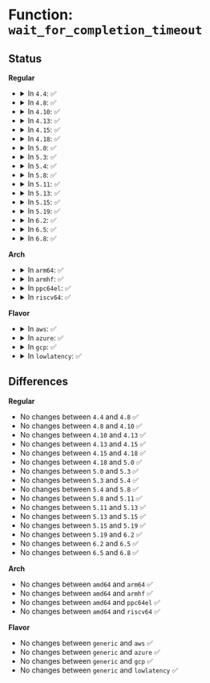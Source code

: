 # Function: <code>wait_for_completion_timeout</code>

## Status
<b>Regular</b>
<ul>
<li>
<details>
<summary>In <code>4.4</code>: ✅</summary>

```c
long unsigned int wait_for_completion_timeout(struct completion *x, long unsigned int timeout);
```

**Collision:** Unique Global

**Inline:** No

**Transformation:** False

**Instances:**

```
In kernel/sched/completion.c (ffffffff81821020)
Location: kernel/sched/completion.c:139
Inline: False
Direct callers:
  - kernel/kthread.c:kthread_create_on_node
  - drivers/xen/xenbus/xenbus_probe.c:xenbus_dev_shutdown
  - drivers/misc/bmp085.c:bmp085_update_raw_temperature
  - drivers/misc/bmp085.c:show_pressure
  - drivers/mfd/wm831x-auxadc.c:wm831x_auxadc_read_irq
  - drivers/mfd/wm8350-core.c:wm8350_read_auxadc
  - drivers/mfd/twl6040.c:twl6040_power
  - drivers/mfd/da9052-core.c:da9052_adc_manual_read
  - drivers/scsi/scsi_error.c:scsi_send_eh_cmnd
  - drivers/ata/libata-core.c:ata_exec_internal_sg
  - drivers/ata/libata-eh.c:ata_eh_recover
  - drivers/spi/spi.c:spi_transfer_one_message
  - drivers/usb/core/message.c:usb_start_wait_urb
  - drivers/usb/host/xhci-hub.c:xhci_get_port_status
  - drivers/mailbox/mailbox.c:mbox_send_message
```
**Symbols:**

```
ffffffff81821020-ffffffff8182115a: wait_for_completion_timeout (STB_GLOBAL)
```
</details>
</li>
<li>
<details>
<summary>In <code>4.8</code>: ✅</summary>

```c
long unsigned int wait_for_completion_timeout(struct completion *x, long unsigned int timeout);
```

**Collision:** Unique Global

**Inline:** No

**Transformation:** False

**Instances:**

```
In kernel/sched/completion.c (ffffffff8189b5d0)
Location: kernel/sched/completion.c:139
Inline: False
Direct callers:
  - kernel/kthread.c:kthread_create_on_node
  - drivers/xen/xenbus/xenbus_probe.c:xenbus_dev_shutdown
  - drivers/mfd/wm831x-auxadc.c:wm831x_auxadc_read_irq
  - drivers/mfd/wm8350-core.c:wm8350_read_auxadc
  - drivers/mfd/twl6040.c:twl6040_power
  - drivers/mfd/da9052-core.c:da9052_adc_manual_read
  - drivers/scsi/scsi_error.c:scsi_send_eh_cmnd
  - drivers/ata/libata-core.c:ata_exec_internal_sg
  - drivers/ata/libata-eh.c:ata_eh_recover
  - drivers/spi/spi.c:spi_transfer_one_message
  - drivers/usb/core/message.c:usb_start_wait_urb
  - drivers/usb/host/xhci-hub.c:xhci_get_port_status
  - drivers/mailbox/mailbox.c:mbox_send_message
```
**Symbols:**

```
ffffffff8189b5d0-ffffffff8189b70a: wait_for_completion_timeout (STB_GLOBAL)
```
</details>
</li>
<li>
<details>
<summary>In <code>4.10</code>: ✅</summary>

```c
long unsigned int wait_for_completion_timeout(struct completion *x, long unsigned int timeout);
```

**Collision:** Unique Global

**Inline:** No

**Transformation:** False

**Instances:**

```
In kernel/sched/completion.c (ffffffff818cfbf0)
Location: kernel/sched/completion.c:139
Inline: False
Direct callers:
  - kernel/kthread.c:__kthread_create_on_node
  - drivers/xen/xenbus/xenbus_probe.c:xenbus_dev_shutdown
  - drivers/mfd/wm831x-auxadc.c:wm831x_auxadc_read_irq
  - drivers/mfd/wm8350-core.c:wm8350_read_auxadc
  - drivers/mfd/twl6040.c:twl6040_power
  - drivers/mfd/da9052-core.c:da9052_adc_manual_read
  - drivers/scsi/scsi_error.c:scsi_send_eh_cmnd
  - drivers/ata/libata-core.c:ata_exec_internal_sg
  - drivers/ata/libata-eh.c:ata_eh_recover
  - drivers/spi/spi.c:spi_transfer_one_message
  - drivers/usb/core/message.c:usb_start_wait_urb
  - drivers/usb/host/xhci-ring.c:xhci_handle_command_timeout
  - drivers/usb/host/xhci-hub.c:xhci_get_port_status
  - drivers/mailbox/mailbox.c:mbox_send_message
```
**Symbols:**

```
ffffffff818cfbf0-ffffffff818cfd2b: wait_for_completion_timeout (STB_GLOBAL)
```
</details>
</li>
<li>
<details>
<summary>In <code>4.13</code>: ✅</summary>

```c
long unsigned int wait_for_completion_timeout(struct completion *x, long unsigned int timeout);
```

**Collision:** Unique Global

**Inline:** No

**Transformation:** False

**Instances:**

```
In kernel/sched/completion.c (ffffffff81907360)
Location: kernel/sched/completion.c:142
Inline: False
Direct callers:
  - kernel/kthread.c:__kthread_create_on_node
  - drivers/xen/xenbus/xenbus_probe.c:xenbus_dev_shutdown
  - drivers/mfd/wm831x-auxadc.c:wm831x_auxadc_read_irq
  - drivers/mfd/wm8350-core.c:wm8350_read_auxadc
  - drivers/mfd/twl6040.c:twl6040_power
  - drivers/mfd/da9052-core.c:da9052_adc_manual_read
  - drivers/scsi/scsi_error.c:scsi_send_eh_cmnd
  - drivers/ata/libata-core.c:ata_exec_internal_sg
  - drivers/ata/libata-eh.c:ata_eh_recover
  - drivers/spi/spi.c:spi_transfer_one_message
  - drivers/usb/core/message.c:usb_start_wait_urb
  - drivers/usb/core/message.c:usb_start_wait_urb
  - drivers/usb/host/xhci-ring.c:xhci_handle_command_timeout
  - drivers/usb/host/xhci-hub.c:xhci_get_port_status
  - drivers/i2c/busses/i2c-designware-master.c:i2c_dw_xfer
  - drivers/mailbox/mailbox.c:mbox_send_message
  - drivers/mailbox/mailbox.c:mbox_send_message
```
**Symbols:**

```
ffffffff81907360-ffffffff8190749b: wait_for_completion_timeout (STB_GLOBAL)
```
</details>
</li>
<li>
<details>
<summary>In <code>4.15</code>: ✅</summary>

```c
long unsigned int wait_for_completion_timeout(struct completion *x, long unsigned int timeout);
```

**Collision:** Unique Global

**Inline:** No

**Transformation:** False

**Instances:**

```
In kernel/sched/completion.c (ffffffff81991180)
Location: kernel/sched/completion.c:156
Inline: False
Direct callers:
  - kernel/kthread.c:__kthread_create_on_node
  - drivers/xen/xenbus/xenbus_probe.c:xenbus_dev_shutdown
  - drivers/tty/serdev/core.c:serdev_device_write
  - drivers/mfd/wm831x-auxadc.c:wm831x_auxadc_read_irq
  - drivers/mfd/wm8350-core.c:wm8350_read_auxadc
  - drivers/mfd/twl6040.c:twl6040_power
  - drivers/mfd/da9052-core.c:da9052_adc_manual_read
  - drivers/scsi/scsi_error.c:scsi_send_eh_cmnd
  - drivers/ata/libata-core.c:ata_exec_internal_sg
  - drivers/ata/libata-eh.c:ata_eh_recover
  - drivers/spi/spi.c:spi_transfer_one_message
  - drivers/usb/core/message.c:usb_start_wait_urb
  - drivers/usb/core/message.c:usb_start_wait_urb
  - drivers/usb/host/xhci-ring.c:xhci_handle_command_timeout
  - drivers/usb/host/xhci-hub.c:xhci_get_port_status
  - drivers/i2c/busses/i2c-designware-master.c:i2c_dw_xfer
  - drivers/mailbox/mailbox.c:mbox_send_message
  - drivers/mailbox/mailbox.c:mbox_send_message
```
**Symbols:**

```
ffffffff81991180-ffffffff819912c0: wait_for_completion_timeout (STB_GLOBAL)
```
</details>
</li>
<li>
<details>
<summary>In <code>4.18</code>: ✅</summary>

```c
long unsigned int wait_for_completion_timeout(struct completion *x, long unsigned int timeout);
```

**Collision:** Unique Global

**Inline:** No

**Transformation:** False

**Instances:**

```
In kernel/sched/completion.c (ffffffff819eda70)
Location: kernel/sched/completion.c:153
Inline: False
Direct callers:
  - kernel/kthread.c:__kthread_create_on_node
  - drivers/xen/xenbus/xenbus_probe.c:xenbus_dev_shutdown
  - drivers/tty/serdev/core.c:serdev_device_write
  - drivers/mfd/wm831x-auxadc.c:wm831x_auxadc_read_irq
  - drivers/mfd/wm8350-core.c:wm8350_read_auxadc
  - drivers/mfd/twl6040.c:twl6040_power
  - drivers/mfd/da9052-core.c:da9052_adc_manual_read
  - drivers/scsi/scsi_error.c:scsi_send_eh_cmnd
  - drivers/ata/libata-core.c:ata_exec_internal_sg
  - drivers/ata/libata-eh.c:ata_eh_recover
  - drivers/spi/spi.c:spi_transfer_one_message
  - drivers/usb/core/message.c:usb_start_wait_urb
  - drivers/usb/core/message.c:usb_start_wait_urb
  - drivers/usb/host/xhci-ring.c:xhci_handle_command_timeout
  - drivers/usb/host/xhci-hub.c:xhci_get_port_status
  - drivers/input/serio/i8042.c:i8042_probe
  - drivers/i2c/busses/i2c-designware-master.c:i2c_dw_xfer
  - drivers/i2c/busses/i2c-amd-platdrv.c:i2c_amd_xfer
  - drivers/i2c/busses/i2c-amd-platdrv.c:i2c_amd_xfer
  - drivers/i2c/busses/i2c-amd-platdrv.c:i2c_amd_xfer
  - drivers/i2c/busses/i2c-amd-platdrv.c:i2c_amd_xfer
  - drivers/mailbox/mailbox.c:mbox_send_message
  - drivers/mailbox/mailbox.c:mbox_send_message
```
**Symbols:**

```
ffffffff819eda70-ffffffff819edbae: wait_for_completion_timeout (STB_GLOBAL)
```
</details>
</li>
<li>
<details>
<summary>In <code>5.0</code>: ✅</summary>

```c
long unsigned int wait_for_completion_timeout(struct completion *x, long unsigned int timeout);
```

**Collision:** Unique Global

**Inline:** No

**Transformation:** False

**Instances:**

```
In kernel/sched/completion.c (ffffffff81a28ca0)
Location: kernel/sched/completion.c:153
Inline: False
Direct callers:
  - kernel/kthread.c:__kthread_create_on_node
  - drivers/xen/xenbus/xenbus_probe.c:xenbus_dev_shutdown
  - drivers/mfd/wm831x-auxadc.c:wm831x_auxadc_read_irq
  - drivers/mfd/wm8350-core.c:wm8350_read_auxadc
  - drivers/mfd/twl6040.c:twl6040_power
  - drivers/mfd/da9052-core.c:da9052_adc_manual_read
  - drivers/scsi/scsi_error.c:scsi_send_eh_cmnd
  - drivers/ata/libata-core.c:ata_exec_internal_sg
  - drivers/ata/libata-eh.c:ata_eh_recover
  - drivers/spi/spi.c:spi_transfer_one_message
  - drivers/usb/core/message.c:usb_start_wait_urb
  - drivers/usb/core/message.c:usb_start_wait_urb
  - drivers/usb/host/xhci-ring.c:xhci_handle_command_timeout
  - drivers/usb/host/xhci-hub.c:xhci_get_port_status
  - drivers/input/serio/i8042.c:i8042_probe
  - drivers/i2c/busses/i2c-designware-master.c:i2c_dw_xfer
  - drivers/mailbox/mailbox.c:mbox_send_message
  - drivers/mailbox/mailbox.c:mbox_send_message
```
**Symbols:**

```
ffffffff81a28ca0-ffffffff81a28dde: wait_for_completion_timeout (STB_GLOBAL)
```
</details>
</li>
<li>
<details>
<summary>In <code>5.3</code>: ✅</summary>

```c
long unsigned int wait_for_completion_timeout(struct completion *x, long unsigned int timeout);
```

**Collision:** Unique Global

**Inline:** No

**Transformation:** False

**Instances:**

```
In kernel/sched/completion.c (ffffffff81a99180)
Location: kernel/sched/completion.c:153
Inline: False
Direct callers:
  - kernel/kthread.c:__kthread_create_on_node
  - drivers/xen/xenbus/xenbus_probe.c:xenbus_dev_shutdown
  - drivers/mfd/wm831x-auxadc.c:wm831x_auxadc_read_irq
  - drivers/mfd/wm8350-core.c:wm8350_read_auxadc
  - drivers/mfd/twl6040.c:twl6040_power
  - drivers/mfd/da9052-core.c:da9052_adc_manual_read
  - drivers/scsi/scsi_error.c:scsi_send_eh_cmnd
  - drivers/ata/libata-core.c:ata_exec_internal_sg
  - drivers/ata/libata-eh.c:ata_eh_recover
  - drivers/spi/spi.c:spi_transfer_one_message
  - drivers/usb/core/message.c:usb_start_wait_urb
  - drivers/usb/host/xhci-ring.c:xhci_handle_command_timeout
  - drivers/usb/host/xhci-hub.c:xhci_get_port_status
  - drivers/input/serio/i8042.c:i8042_probe
  - drivers/i2c/busses/i2c-designware-master.c:i2c_dw_xfer
  - drivers/mailbox/mailbox.c:mbox_send_message
  - drivers/soundwire/stream.c:do_bank_switch
  - drivers/soundwire/stream.c:sdw_prep_deprep_ports
```
**Symbols:**

```
ffffffff81a99180-ffffffff81a9929f: wait_for_completion_timeout (STB_GLOBAL)
```
</details>
</li>
<li>
<details>
<summary>In <code>5.4</code>: ✅</summary>

```c
long unsigned int wait_for_completion_timeout(struct completion *x, long unsigned int timeout);
```

**Collision:** Unique Global

**Inline:** No

**Transformation:** False

**Instances:**

```
In kernel/sched/completion.c (ffffffff81ad0ad0)
Location: kernel/sched/completion.c:153
Inline: False
Direct callers:
  - kernel/kthread.c:__kthread_create_on_node
  - drivers/xen/xenbus/xenbus_probe.c:xenbus_dev_shutdown
  - drivers/mfd/wm831x-auxadc.c:wm831x_auxadc_read_irq
  - drivers/mfd/wm8350-core.c:wm8350_read_auxadc
  - drivers/mfd/twl6040.c:twl6040_power
  - drivers/mfd/da9052-core.c:da9052_adc_manual_read
  - drivers/scsi/scsi_error.c:scsi_send_eh_cmnd
  - drivers/ata/libata-core.c:ata_exec_internal_sg
  - drivers/ata/libata-eh.c:ata_eh_recover
  - drivers/spi/spi.c:spi_transfer_one_message
  - drivers/usb/core/message.c:usb_start_wait_urb
  - drivers/usb/host/xhci-ring.c:xhci_handle_command_timeout
  - drivers/usb/host/xhci-hub.c:xhci_hub_control
  - drivers/usb/host/xhci-hub.c:xhci_get_port_status
  - drivers/input/serio/i8042.c:i8042_probe
  - drivers/i2c/busses/i2c-designware-master.c:i2c_dw_xfer
  - drivers/mailbox/mailbox.c:mbox_send_message
```
**Symbols:**

```
ffffffff81ad0ad0-ffffffff81ad0bef: wait_for_completion_timeout (STB_GLOBAL)
```
</details>
</li>
<li>
<details>
<summary>In <code>5.8</code>: ✅</summary>

```c
long unsigned int wait_for_completion_timeout(struct completion *x, long unsigned int timeout);
```

**Collision:** Unique Global

**Inline:** No

**Transformation:** False

**Instances:**

```
In kernel/sched/completion.c (ffffffff81bc92e0)
Location: kernel/sched/completion.c:155
Inline: False
Direct callers:
  - kernel/kthread.c:__kthread_create_on_node
  - fs/io_uring.c:io_ring_exit_work
  - drivers/xen/xenbus/xenbus_probe_frontend.c:xenbus_frontend_dev_shutdown
  - drivers/mfd/wm831x-auxadc.c:wm831x_auxadc_read_irq
  - drivers/mfd/wm8350-core.c:wm8350_read_auxadc
  - drivers/mfd/twl6040.c:twl6040_power
  - drivers/mfd/da9052-core.c:da9052_adc_manual_read
  - drivers/scsi/scsi_error.c:scsi_send_eh_cmnd
  - drivers/ata/libata-core.c:ata_exec_internal_sg
  - drivers/ata/libata-eh.c:ata_eh_recover
  - drivers/spi/spi.c:spi_transfer_one_message
  - drivers/usb/core/message.c:usb_start_wait_urb
  - drivers/usb/host/xhci-hub.c:xhci_hub_control
  - drivers/input/serio/i8042.c:i8042_check_aux
  - drivers/i2c/busses/i2c-designware-master.c:i2c_dw_xfer
  - drivers/platform/x86/intel_scu_ipc.c:intel_scu_ipc_check_status
  - drivers/mailbox/mailbox.c:mbox_send_message
```
**Symbols:**

```
ffffffff81bc92e0-ffffffff81bc92ff: wait_for_completion_timeout (STB_GLOBAL)
```
</details>
</li>
<li>
<details>
<summary>In <code>5.11</code>: ✅</summary>

```c
long unsigned int wait_for_completion_timeout(struct completion *x, long unsigned int timeout);
```

**Collision:** Unique Global

**Inline:** No

**Transformation:** False

**Instances:**

```
In kernel/sched/completion.c (ffffffff81c42100)
Location: kernel/sched/completion.c:155
Inline: False
Direct callers:
  - kernel/kthread.c:__kthread_create_on_node
  - fs/io_uring.c:io_ring_exit_work
  - drivers/xen/xenbus/xenbus_probe_frontend.c:xenbus_frontend_dev_shutdown
  - drivers/mfd/wm831x-auxadc.c:wm831x_auxadc_read_irq
  - drivers/mfd/wm8350-core.c:wm8350_read_auxadc
  - drivers/mfd/twl6040.c:twl6040_power
  - drivers/mfd/da9052-core.c:da9052_adc_manual_read
  - drivers/scsi/scsi_error.c:scsi_send_eh_cmnd
  - drivers/ata/libata-core.c:ata_exec_internal_sg
  - drivers/ata/libata-eh.c:ata_eh_recover
  - drivers/spi/spi.c:spi_transfer_one_message
  - drivers/usb/core/message.c:usb_start_wait_urb
  - drivers/usb/host/xhci-hub.c:xhci_hub_control
  - drivers/input/serio/i8042.c:i8042_check_aux
  - drivers/i2c/busses/i2c-designware-master.c:i2c_dw_xfer
  - drivers/platform/x86/intel_scu_ipc.c:intel_scu_ipc_check_status
  - drivers/mailbox/mailbox.c:mbox_send_message
```
**Symbols:**

```
ffffffff81c42100-ffffffff81c4211f: wait_for_completion_timeout (STB_GLOBAL)
```
</details>
</li>
<li>
<details>
<summary>In <code>5.13</code>: ✅</summary>

```c
long unsigned int wait_for_completion_timeout(struct completion *x, long unsigned int timeout);
```

**Collision:** Unique Global

**Inline:** No

**Transformation:** False

**Instances:**

```
In kernel/sched/completion.c (ffffffff81c34070)
Location: kernel/sched/completion.c:155
Inline: False
Direct callers:
  - kernel/kthread.c:__kthread_create_on_node
  - fs/io_uring.c:io_ring_exit_work
  - drivers/xen/xenbus/xenbus_probe_frontend.c:xenbus_frontend_dev_shutdown
  - drivers/mfd/wm831x-auxadc.c:wm831x_auxadc_read_irq
  - drivers/mfd/wm8350-core.c:wm8350_read_auxadc
  - drivers/mfd/twl6040.c:twl6040_power
  - drivers/mfd/da9052-core.c:da9052_adc_manual_read
  - drivers/scsi/scsi_error.c:scsi_send_eh_cmnd
  - drivers/ata/libata-core.c:ata_exec_internal_sg
  - drivers/ata/libata-eh.c:ata_eh_recover
  - drivers/spi/spi.c:spi_transfer_one_message
  - drivers/vfio/vfio.c:vfio_unregister_group_dev
  - drivers/usb/core/message.c:usb_start_wait_urb
  - drivers/usb/host/xhci-hub.c:xhci_hub_control
  - drivers/input/serio/i8042.c:i8042_check_aux
  - drivers/i2c/busses/i2c-designware-master.c:i2c_dw_xfer
  - drivers/platform/x86/intel_scu_ipc.c:intel_scu_ipc_check_status
  - drivers/mailbox/mailbox.c:mbox_send_message
  - net/core/selftests.c:__net_test_loopback
```
**Symbols:**

```
ffffffff81c34070-ffffffff81c3408f: wait_for_completion_timeout (STB_GLOBAL)
```
</details>
</li>
<li>
<details>
<summary>In <code>5.15</code>: ✅</summary>

```c
long unsigned int wait_for_completion_timeout(struct completion *x, long unsigned int timeout);
```

**Collision:** Unique Global

**Inline:** No

**Transformation:** False

**Instances:**

```
In kernel/sched/completion.c (ffffffff81d52a10)
Location: kernel/sched/completion.c:155
Inline: False
Direct callers:
  - kernel/kthread.c:__kthread_create_on_node
  - fs/io_uring.c:io_ring_exit_work
  - fs/io_uring.c:io_ring_exit_work
  - drivers/xen/xenbus/xenbus_probe_frontend.c:xenbus_frontend_dev_shutdown
  - drivers/mfd/wm831x-auxadc.c:wm831x_auxadc_read_irq
  - drivers/mfd/wm8350-core.c:wm8350_read_auxadc
  - drivers/mfd/twl6040.c:twl6040_power
  - drivers/mfd/da9052-core.c:da9052_adc_manual_read
  - drivers/scsi/scsi_error.c:scsi_send_eh_cmnd
  - drivers/ata/libata-core.c:ata_exec_internal_sg
  - drivers/ata/libata-eh.c:ata_eh_recover
  - drivers/spi/spi.c:spi_transfer_one_message
  - drivers/vfio/vfio.c:vfio_unregister_group_dev
  - drivers/usb/core/message.c:usb_start_wait_urb
  - drivers/usb/host/xhci-hub.c:xhci_hub_control
  - drivers/input/serio/i8042.c:i8042_check_aux
  - drivers/i2c/busses/i2c-designware-master.c:i2c_dw_xfer
  - drivers/platform/x86/intel_scu_ipc.c:intel_scu_ipc_check_status
  - drivers/mailbox/mailbox.c:mbox_send_message
  - net/core/selftests.c:__net_test_loopback
```
**Symbols:**

```
ffffffff81d52a10-ffffffff81d52a2f: wait_for_completion_timeout (STB_GLOBAL)
```
</details>
</li>
<li>
<details>
<summary>In <code>5.19</code>: ✅</summary>

```c
long unsigned int wait_for_completion_timeout(struct completion *x, long unsigned int timeout);
```

**Collision:** Unique Global

**Inline:** No

**Transformation:** False

**Instances:**

```
In kernel/sched/build_utility.c (ffffffff81f23070)
Location: kernel/sched/completion.c:155
Inline: False
Direct callers:
  - kernel/kthread.c:__kthread_create_on_node
  - io_uring/io_uring.c:io_ring_exit_work
  - drivers/xen/xenbus/xenbus_probe_frontend.c:xenbus_frontend_dev_shutdown
  - drivers/mfd/wm831x-auxadc.c:wm831x_auxadc_read_irq
  - drivers/mfd/wm8350-core.c:wm8350_read_auxadc
  - drivers/mfd/twl6040.c:twl6040_power
  - drivers/mfd/da9052-core.c:da9052_adc_manual_read
  - drivers/scsi/scsi_error.c:scsi_send_eh_cmnd
  - drivers/ata/libata-core.c:ata_exec_internal_sg
  - drivers/ata/libata-eh.c:ata_eh_recover
  - drivers/spi/spi.c:spi_transfer_one_message
  - drivers/vfio/vfio.c:vfio_unregister_group_dev
  - drivers/usb/core/message.c:usb_start_wait_urb
  - drivers/usb/host/xhci-hub.c:xhci_hub_control
  - drivers/input/serio/i8042.c:i8042_check_aux
  - drivers/i2c/busses/i2c-designware-master.c:i2c_dw_xfer
  - drivers/platform/x86/intel_scu_ipc.c:intel_scu_ipc_check_status
  - drivers/mailbox/mailbox.c:mbox_send_message
  - net/core/selftests.c:__net_test_loopback
```
**Symbols:**

```
ffffffff81f23070-ffffffff81f2309b: wait_for_completion_timeout (STB_GLOBAL)
```
</details>
</li>
<li>
<details>
<summary>In <code>6.2</code>: ✅</summary>

```c
long unsigned int wait_for_completion_timeout(struct completion *x, long unsigned int timeout);
```

**Collision:** Unique Global

**Inline:** No

**Transformation:** False

**Instances:**

```
In kernel/sched/build_utility.c (ffffffff820cdc80)
Location: kernel/sched/completion.c:155
Inline: False
Direct callers:
  - kernel/kthread.c:__kthread_create_on_node
  - io_uring/io_uring.c:io_ring_exit_work
  - drivers/acpi/acpi_pcc.c:acpi_pcc_address_space_handler
  - drivers/xen/xenbus/xenbus_probe_frontend.c:xenbus_frontend_dev_shutdown
  - drivers/mfd/wm831x-auxadc.c:wm831x_auxadc_read_irq
  - drivers/mfd/wm8350-core.c:wm8350_read_auxadc
  - drivers/mfd/twl6040.c:twl6040_power
  - drivers/mfd/da9052-core.c:da9052_adc_manual_read
  - drivers/scsi/scsi_error.c:scsi_send_eh_cmnd
  - drivers/ata/libata-core.c:ata_exec_internal_sg
  - drivers/ata/libata-eh.c:ata_eh_recover
  - drivers/spi/spi.c:spi_transfer_wait
  - drivers/usb/core/message.c:usb_start_wait_urb
  - drivers/usb/host/xhci-hub.c:xhci_hub_control
  - drivers/input/serio/i8042.c:i8042_check_aux
  - drivers/i2c/busses/i2c-designware-master.c:i2c_dw_xfer
  - drivers/platform/x86/intel_scu_ipc.c:intel_scu_ipc_check_status
  - drivers/mailbox/mailbox.c:mbox_send_message
  - drivers/mailbox/mailbox.c:mbox_send_message
  - net/core/selftests.c:__net_test_loopback
```
**Symbols:**

```
ffffffff820cdc80-ffffffff820cddcb: wait_for_completion_timeout (STB_GLOBAL)
```
</details>
</li>
<li>
<details>
<summary>In <code>6.5</code>: ✅</summary>

```c
long unsigned int wait_for_completion_timeout(struct completion *x, long unsigned int timeout);
```

**Collision:** Unique Global

**Inline:** No

**Transformation:** False

**Instances:**

```
In kernel/sched/build_utility.c (ffffffff82151e30)
Location: kernel/sched/completion.c:155
Inline: False
Direct callers:
  - kernel/kthread.c:__kthread_create_on_node
  - security/apparmor/notify.c:aa_do_notification
  - drivers/acpi/acpi_pcc.c:acpi_pcc_address_space_handler
  - drivers/xen/xenbus/xenbus_probe_frontend.c:xenbus_frontend_dev_shutdown
  - drivers/mfd/wm831x-auxadc.c:wm831x_auxadc_read_irq
  - drivers/mfd/wm8350-core.c:wm8350_read_auxadc
  - drivers/mfd/twl6040.c:twl6040_power
  - drivers/mfd/da9052-core.c:da9052_adc_manual_read
  - drivers/scsi/scsi_error.c:scsi_send_eh_cmnd
  - drivers/ata/libata-core.c:ata_exec_internal_sg
  - drivers/ata/libata-eh.c:ata_eh_recover
  - drivers/spi/spi.c:spi_transfer_one_message
  - drivers/usb/core/message.c:usb_start_wait_urb
  - drivers/usb/host/xhci-hub.c:xhci_hub_control
  - drivers/usb/host/xhci-hub.c:xhci_handle_usb2_port_link_resume
  - drivers/input/serio/i8042.c:i8042_check_aux
  - drivers/i2c/busses/i2c-designware-master.c:i2c_dw_xfer
  - drivers/platform/x86/intel_scu_ipc.c:intel_scu_ipc_check_status
  - drivers/mailbox/mailbox.c:mbox_send_message
  - drivers/mailbox/mailbox.c:mbox_send_message
  - net/core/selftests.c:__net_test_loopback
```
**Symbols:**

```
ffffffff82151e30-ffffffff82151f7b: wait_for_completion_timeout (STB_GLOBAL)
```
</details>
</li>
<li>
<details>
<summary>In <code>6.8</code>: ✅</summary>

```c
long unsigned int wait_for_completion_timeout(struct completion *x, long unsigned int timeout);
```

**Collision:** Unique Global

**Inline:** No

**Transformation:** False

**Instances:**

```
In kernel/sched/build_utility.c (ffffffff82234c40)
Location: kernel/sched/completion.c:165
Inline: False
Direct callers:
  - kernel/kthread.c:__kthread_create_on_node
  - security/apparmor/notify.c:aa_do_notification
  - drivers/acpi/acpi_pcc.c:acpi_pcc_address_space_handler
  - drivers/xen/xenbus/xenbus_probe_frontend.c:xenbus_frontend_dev_shutdown
  - drivers/mfd/wm831x-auxadc.c:wm831x_auxadc_read_irq
  - drivers/mfd/wm8350-core.c:wm8350_read_auxadc
  - drivers/mfd/twl6040.c:twl6040_power
  - drivers/mfd/da9052-core.c:da9052_adc_manual_read
  - drivers/scsi/scsi_error.c:scsi_send_eh_cmnd
  - drivers/ata/libata-core.c:ata_exec_internal_sg
  - drivers/ata/libata-eh.c:ata_eh_recover
  - drivers/gpu/drm/drm_atomic.c:drm_crtc_commit_wait
  - drivers/gpu/drm/drm_atomic.c:drm_crtc_commit_wait
  - drivers/gpu/drm/drm_atomic_helper.c:drm_atomic_helper_wait_for_flip_done
  - drivers/spi/spi.c:spi_transfer_wait
  - drivers/usb/core/message.c:usb_start_wait_urb
  - drivers/usb/host/xhci-hub.c:xhci_hub_control
  - drivers/usb/host/xhci-hub.c:xhci_handle_usb2_port_link_resume
  - drivers/input/serio/i8042.c:i8042_check_aux
  - drivers/i2c/busses/i2c-designware-master.c:i2c_dw_xfer
  - drivers/platform/x86/intel_scu_ipc.c:intel_scu_ipc_check_status
  - drivers/mailbox/mailbox.c:mbox_send_message
  - drivers/mailbox/mailbox.c:mbox_send_message
  - net/core/selftests.c:__net_test_loopback
```
**Symbols:**

```
ffffffff82234c40-ffffffff82234d8b: wait_for_completion_timeout (STB_GLOBAL)
```
</details>
</li>
</ul>
<b>Arch</b>
<ul>
<li>
<details>
<summary>In <code>arm64</code>: ✅</summary>

```c
long unsigned int wait_for_completion_timeout(struct completion *x, long unsigned int timeout);
```

**Collision:** Unique Global

**Inline:** No

**Transformation:** False

**Instances:**

```
In kernel/sched/completion.c (ffff800010da2a70)
Location: kernel/sched/completion.c:153
Inline: False
Direct callers:
  - arch/arm64/kernel/smp.c:__cpu_up
  - kernel/kthread.c:__kthread_create_on_node
  - drivers/video/fbdev/mx3fb.c:mx3fb_pan_display
  - drivers/soc/qcom/rpmh.c:rpmh_write_batch
  - drivers/soc/qcom/rpmh.c:rpmh_write
  - drivers/xen/xenbus/xenbus_probe.c:xenbus_dev_shutdown
  - drivers/mfd/wm831x-auxadc.c:wm831x_auxadc_read_irq
  - drivers/mfd/wm8350-core.c:wm8350_read_auxadc
  - drivers/mfd/twl6040.c:twl6040_power
  - drivers/mfd/da9052-core.c:da9052_adc_manual_read
  - drivers/scsi/scsi_error.c:scsi_send_eh_cmnd
  - drivers/ata/libata-core.c:ata_exec_internal_sg
  - drivers/ata/libata-eh.c:ata_eh_recover
  - drivers/spi/spi.c:spi_transfer_one_message
  - drivers/net/ethernet/freescale/fec_main.c:fec_enet_mdio_write
  - drivers/net/ethernet/freescale/fec_main.c:fec_enet_mdio_write
  - drivers/net/ethernet/freescale/fec_main.c:fec_enet_mdio_read
  - drivers/net/ethernet/freescale/fec_main.c:fec_enet_mdio_read
  - drivers/usb/core/message.c:usb_start_wait_urb
  - drivers/usb/core/message.c:usb_start_wait_urb
  - drivers/usb/host/xhci-ring.c:xhci_handle_command_timeout
  - drivers/usb/host/xhci-hub.c:xhci_hub_control
  - drivers/usb/host/xhci-hub.c:xhci_get_port_status
  - drivers/i2c/busses/i2c-designware-master.c:i2c_dw_xfer
  - drivers/i2c/busses/i2c-omap.c:omap_i2c_xfer_msg
  - drivers/firmware/raspberrypi.c:rpi_firmware_property_list
  - drivers/firmware/ti_sci.c:ti_sci_probe
  - drivers/firmware/ti_sci.c:ti_sci_cmd_proc_get_status
  - drivers/firmware/ti_sci.c:ti_sci_cmd_proc_set_control
  - drivers/firmware/ti_sci.c:ti_sci_cmd_proc_set_config
  - drivers/firmware/ti_sci.c:ti_sci_cmd_proc_handover
  - drivers/firmware/ti_sci.c:ti_sci_cmd_proc_release
  - drivers/firmware/ti_sci.c:ti_sci_cmd_proc_request
  - drivers/firmware/ti_sci.c:ti_sci_cmd_rm_udmap_rx_flow_cfg
  - drivers/firmware/ti_sci.c:ti_sci_cmd_rm_udmap_rx_ch_cfg
  - drivers/firmware/ti_sci.c:ti_sci_cmd_rm_udmap_tx_ch_cfg
  - drivers/firmware/ti_sci.c:ti_sci_cmd_rm_psil_unpair
  - drivers/firmware/ti_sci.c:ti_sci_cmd_rm_psil_pair
  - drivers/firmware/ti_sci.c:ti_sci_cmd_ring_get_config
  - drivers/firmware/ti_sci.c:ti_sci_cmd_ring_config
  - drivers/firmware/ti_sci.c:ti_sci_get_resource_range
  - drivers/firmware/ti_sci.c:ti_sci_cmd_core_reboot
  - drivers/firmware/ti_sci.c:ti_sci_cmd_clk_get_freq
  - drivers/firmware/ti_sci.c:ti_sci_cmd_clk_set_freq
  - drivers/firmware/ti_sci.c:ti_sci_cmd_clk_get_match_freq
  - drivers/firmware/ti_sci.c:ti_sci_cmd_clk_get_num_parents
  - drivers/firmware/ti_sci.c:ti_sci_cmd_clk_get_parent
  - drivers/firmware/ti_sci.c:ti_sci_cmd_clk_set_parent
  - drivers/firmware/ti_sci.c:ti_sci_cmd_get_clock_state
  - drivers/firmware/ti_sci.c:ti_sci_set_clock_state
  - drivers/firmware/ti_sci.c:ti_sci_cmd_set_device_resets
  - drivers/firmware/ti_sci.c:ti_sci_get_device_state
  - drivers/firmware/ti_sci.c:ti_sci_set_device_state
  - drivers/firmware/arm_scmi/driver.c:scmi_do_xfer_with_response
  - drivers/firmware/arm_scmi/driver.c:scmi_do_xfer
  - drivers/firmware/imx/imx-scu.c:imx_scu_call_rpc
  - drivers/mailbox/mailbox.c:mbox_send_message
  - drivers/mailbox/pl320-ipc.c:pl320_ipc_transmit
```
**Symbols:**

```
ffff800010da2a70-ffff800010da2ab0: wait_for_completion_timeout (STB_GLOBAL)
```
</details>
</li>
<li>
<details>
<summary>In <code>armhf</code>: ✅</summary>

```c
long unsigned int wait_for_completion_timeout(struct completion *x, long unsigned int timeout);
```

**Collision:** Unique Global

**Inline:** No

**Transformation:** False

**Instances:**

```
In kernel/sched/completion.c (c0e9acc8)
Location: kernel/sched/completion.c:153
Inline: False
Direct callers:
  - arch/arm/kernel/smp.c:__cpu_up
  - kernel/kthread.c:__kthread_create_on_node
  - drivers/video/fbdev/mx3fb.c:mx3fb_pan_display
  - drivers/soc/tegra/fuse/fuse-tegra20.c:tegra20_fuse_read
  - drivers/mfd/wm831x-auxadc.c:wm831x_auxadc_read_irq
  - drivers/mfd/wm8350-core.c:wm8350_read_auxadc
  - drivers/mfd/twl6040.c:twl6040_power
  - drivers/mfd/da9052-core.c:da9052_adc_manual_read
  - drivers/scsi/scsi_error.c:scsi_send_eh_cmnd
  - drivers/ata/libata-core.c:ata_exec_internal_sg
  - drivers/ata/libata-eh.c:ata_eh_recover
  - drivers/spi/spi.c:spi_transfer_wait
  - drivers/net/ethernet/freescale/fec_main.c:fec_enet_mdio_write
  - drivers/net/ethernet/freescale/fec_main.c:fec_enet_mdio_write
  - drivers/net/ethernet/freescale/fec_main.c:fec_enet_mdio_read
  - drivers/net/ethernet/freescale/fec_main.c:fec_enet_mdio_read
  - drivers/usb/core/message.c:usb_start_wait_urb
  - drivers/usb/host/xhci-ring.c:xhci_handle_command_timeout
  - drivers/usb/host/xhci-hub.c:xhci_hub_control
  - drivers/usb/host/xhci-hub.c:xhci_get_port_status
  - drivers/i2c/busses/i2c-designware-master.c:i2c_dw_xfer
  - drivers/i2c/busses/i2c-imx.c:i2c_imx_xfer
  - drivers/i2c/busses/i2c-imx.c:i2c_imx_read
  - drivers/i2c/busses/i2c-omap.c:omap_i2c_xfer_msg
  - drivers/firmware/arm_scmi/driver.c:scmi_do_xfer_with_response
  - drivers/firmware/arm_scmi/driver.c:scmi_do_xfer
  - drivers/firmware/imx/imx-scu.c:imx_scu_call_rpc
  - drivers/firmware/tegra/bpmp.c:tegra_bpmp_transfer
  - drivers/mailbox/mailbox.c:mbox_send_message
  - drivers/mailbox/pl320-ipc.c:pl320_ipc_transmit
  - drivers/memory/tegra/tegra20-emc.c:tegra_emc_clk_change_notify
```
**Symbols:**

```
c0e9acc8-c0e9ae28: wait_for_completion_timeout (STB_GLOBAL)
```
</details>
</li>
<li>
<details>
<summary>In <code>ppc64el</code>: ✅</summary>

```c
long unsigned int wait_for_completion_timeout(struct completion *x, long unsigned int timeout);
```

**Collision:** Unique Global

**Inline:** No

**Transformation:** False

**Instances:**

```
In kernel/sched/completion.c (c000000000ee44a0)
Location: kernel/sched/completion.c:153
Inline: False
Direct callers:
  - kernel/kthread.c:__kthread_create_on_node
  - drivers/mfd/wm831x-auxadc.c:wm831x_auxadc_read_irq
  - drivers/mfd/wm8350-core.c:wm8350_read_auxadc
  - drivers/mfd/twl6040.c:twl6040_power
  - drivers/mfd/da9052-core.c:da9052_adc_manual_read
  - drivers/scsi/scsi_error.c:scsi_send_eh_cmnd
  - drivers/ata/libata-core.c:ata_exec_internal_sg
  - drivers/ata/libata-eh.c:ata_eh_recover
  - drivers/spi/spi.c:spi_transfer_one_message
  - drivers/usb/core/message.c:usb_start_wait_urb
  - drivers/usb/host/xhci-ring.c:xhci_handle_command_timeout
  - drivers/usb/host/xhci-hub.c:xhci_hub_control
  - drivers/usb/host/xhci-hub.c:xhci_get_port_status
  - drivers/input/serio/i8042.c:i8042_probe
  - drivers/i2c/busses/i2c-designware-master.c:i2c_dw_xfer
  - drivers/mailbox/mailbox.c:mbox_send_message
```
**Symbols:**

```
c000000000ee44a0-c000000000ee46e0: wait_for_completion_timeout (STB_GLOBAL)
```
</details>
</li>
<li>
<details>
<summary>In <code>riscv64</code>: ✅</summary>

```c
long unsigned int wait_for_completion_timeout(struct completion *x, long unsigned int timeout);
```

**Collision:** Unique Global

**Inline:** No

**Transformation:** False

**Instances:**

```
In kernel/sched/completion.c (ffffffe0008c5fda)
Location: kernel/sched/completion.c:153
Inline: False
Direct callers:
  - arch/riscv/kernel/smpboot.c:__cpu_up
  - kernel/kthread.c:__kthread_create_on_node
  - drivers/mfd/wm831x-auxadc.c:wm831x_auxadc_read_irq
  - drivers/mfd/wm8350-core.c:wm8350_read_auxadc
  - drivers/mfd/twl6040.c:twl6040_power
  - drivers/mfd/da9052-core.c:da9052_adc_manual_read
  - drivers/scsi/scsi_error.c:scsi_send_eh_cmnd
  - drivers/ata/libata-core.c:ata_exec_internal_sg
  - drivers/ata/libata-eh.c:ata_eh_recover
  - drivers/spi/spi.c:spi_transfer_one_message
  - drivers/usb/core/message.c:usb_start_wait_urb
  - drivers/usb/core/message.c:usb_start_wait_urb
  - drivers/usb/host/xhci-ring.c:xhci_handle_command_timeout
  - drivers/usb/host/xhci-hub.c:xhci_hub_control
  - drivers/usb/host/xhci-hub.c:xhci_get_port_status
  - drivers/i2c/busses/i2c-designware-master.c:i2c_dw_xfer
  - drivers/mailbox/mailbox.c:mbox_send_message
```
**Symbols:**

```
ffffffe0008c5fda-ffffffe0008c614a: wait_for_completion_timeout (STB_GLOBAL)
```
</details>
</li>
</ul>
<b>Flavor</b>
<ul>
<li>
<details>
<summary>In <code>aws</code>: ✅</summary>

```c
long unsigned int wait_for_completion_timeout(struct completion *x, long unsigned int timeout);
```

**Collision:** Unique Global

**Inline:** No

**Transformation:** False

**Instances:**

```
In kernel/sched/completion.c (ffffffff81a6f940)
Location: kernel/sched/completion.c:153
Inline: False
Direct callers:
  - kernel/kthread.c:__kthread_create_on_node
  - drivers/xen/xenbus/xenbus_probe.c:xenbus_dev_shutdown
  - drivers/block/xen-blkfront.c:blkfront_freeze
  - drivers/mfd/wm831x-auxadc.c:wm831x_auxadc_read_irq
  - drivers/mfd/da9052-core.c:da9052_adc_manual_read
  - drivers/scsi/scsi_error.c:scsi_send_eh_cmnd
  - drivers/ata/libata-core.c:ata_exec_internal_sg
  - drivers/ata/libata-eh.c:ata_eh_recover
  - drivers/spi/spi.c:spi_transfer_one_message
  - drivers/usb/core/message.c:usb_start_wait_urb
  - drivers/usb/host/xhci-ring.c:xhci_handle_command_timeout
  - drivers/usb/host/xhci-hub.c:xhci_hub_control
  - drivers/usb/host/xhci-hub.c:xhci_get_port_status
  - drivers/input/serio/i8042.c:i8042_probe
  - drivers/mailbox/mailbox.c:mbox_send_message
```
**Symbols:**

```
ffffffff81a6f940-ffffffff81a6fa5f: wait_for_completion_timeout (STB_GLOBAL)
```
</details>
</li>
<li>
<details>
<summary>In <code>azure</code>: ✅</summary>

```c
long unsigned int wait_for_completion_timeout(struct completion *x, long unsigned int timeout);
```

**Collision:** Unique Global

**Inline:** No

**Transformation:** False

**Instances:**

```
In kernel/sched/completion.c (ffffffff81a2bd60)
Location: kernel/sched/completion.c:153
Inline: False
Direct callers:
  - kernel/kthread.c:__kthread_create_on_node
  - drivers/mfd/wm831x-auxadc.c:wm831x_auxadc_read_irq
  - drivers/mfd/da9052-core.c:da9052_adc_manual_read
  - drivers/scsi/scsi_error.c:scsi_send_eh_cmnd
  - drivers/scsi/storvsc_drv.c:storvsc_host_reset_handler
  - drivers/scsi/storvsc_drv.c:storvsc_channel_init
  - drivers/ata/libata-core.c:ata_exec_internal_sg
  - drivers/ata/libata-eh.c:ata_eh_recover
  - drivers/spi/spi.c:spi_transfer_one_message
  - drivers/usb/core/message.c:usb_start_wait_urb
  - drivers/usb/host/xhci-ring.c:xhci_handle_command_timeout
  - drivers/usb/host/xhci-hub.c:xhci_hub_control
  - drivers/usb/host/xhci-hub.c:xhci_get_port_status
  - drivers/input/serio/i8042.c:i8042_probe
  - drivers/mailbox/mailbox.c:mbox_send_message
  - drivers/hv/vmbus_drv.c:hv_acpi_init
```
**Symbols:**

```
ffffffff81a2bd60-ffffffff81a2be73: wait_for_completion_timeout (STB_GLOBAL)
```
</details>
</li>
<li>
<details>
<summary>In <code>gcp</code>: ✅</summary>

```c
long unsigned int wait_for_completion_timeout(struct completion *x, long unsigned int timeout);
```

**Collision:** Unique Global

**Inline:** No

**Transformation:** False

**Instances:**

```
In kernel/sched/completion.c (ffffffff81adbd50)
Location: kernel/sched/completion.c:153
Inline: False
Direct callers:
  - kernel/kthread.c:__kthread_create_on_node
  - drivers/xen/xenbus/xenbus_probe.c:xenbus_dev_shutdown
  - drivers/mfd/wm831x-auxadc.c:wm831x_auxadc_read_irq
  - drivers/mfd/wm8350-core.c:wm8350_read_auxadc
  - drivers/mfd/twl6040.c:twl6040_power
  - drivers/mfd/da9052-core.c:da9052_adc_manual_read
  - drivers/scsi/scsi_error.c:scsi_send_eh_cmnd
  - drivers/ata/libata-core.c:ata_exec_internal_sg
  - drivers/ata/libata-eh.c:ata_eh_recover
  - drivers/spi/spi.c:spi_transfer_one_message
  - drivers/usb/core/message.c:usb_start_wait_urb
  - drivers/usb/host/xhci-ring.c:xhci_handle_command_timeout
  - drivers/usb/host/xhci-hub.c:xhci_hub_control
  - drivers/usb/host/xhci-hub.c:xhci_get_port_status
  - drivers/input/serio/i8042.c:i8042_probe
  - drivers/i2c/busses/i2c-amd-mp2-plat.c:i2c_amd_check_cmd_completion
  - drivers/i2c/busses/i2c-designware-master.c:i2c_dw_xfer
  - drivers/mailbox/mailbox.c:mbox_send_message
```
**Symbols:**

```
ffffffff81adbd50-ffffffff81adbe6f: wait_for_completion_timeout (STB_GLOBAL)
```
</details>
</li>
<li>
<details>
<summary>In <code>lowlatency</code>: ✅</summary>

```c
long unsigned int wait_for_completion_timeout(struct completion *x, long unsigned int timeout);
```

**Collision:** Unique Global

**Inline:** No

**Transformation:** False

**Instances:**

```
In kernel/sched/completion.c (ffffffff81ae83f0)
Location: kernel/sched/completion.c:153
Inline: False
Direct callers:
  - kernel/kthread.c:__kthread_create_on_node
  - drivers/xen/xenbus/xenbus_probe.c:xenbus_dev_shutdown
  - drivers/mfd/wm831x-auxadc.c:wm831x_auxadc_read_irq
  - drivers/mfd/wm8350-core.c:wm8350_read_auxadc
  - drivers/mfd/twl6040.c:twl6040_power
  - drivers/mfd/da9052-core.c:da9052_adc_manual_read
  - drivers/scsi/scsi_error.c:scsi_send_eh_cmnd
  - drivers/ata/libata-core.c:ata_exec_internal_sg
  - drivers/ata/libata-eh.c:ata_eh_recover
  - drivers/spi/spi.c:spi_transfer_one_message
  - drivers/usb/core/message.c:usb_start_wait_urb
  - drivers/usb/host/xhci-ring.c:xhci_handle_command_timeout
  - drivers/usb/host/xhci-hub.c:xhci_hub_control
  - drivers/usb/host/xhci-hub.c:xhci_get_port_status
  - drivers/input/serio/i8042.c:i8042_probe
  - drivers/i2c/busses/i2c-designware-master.c:i2c_dw_xfer
  - drivers/mailbox/mailbox.c:mbox_send_message
```
**Symbols:**

```
ffffffff81ae83f0-ffffffff81ae84f4: wait_for_completion_timeout (STB_GLOBAL)
```
</details>
</li>
</ul>

## Differences
<b>Regular</b>
<ul>
<li>
No changes between <code>4.4</code> and <code>4.8</code> ✅
</li>
<li>
No changes between <code>4.8</code> and <code>4.10</code> ✅
</li>
<li>
No changes between <code>4.10</code> and <code>4.13</code> ✅
</li>
<li>
No changes between <code>4.13</code> and <code>4.15</code> ✅
</li>
<li>
No changes between <code>4.15</code> and <code>4.18</code> ✅
</li>
<li>
No changes between <code>4.18</code> and <code>5.0</code> ✅
</li>
<li>
No changes between <code>5.0</code> and <code>5.3</code> ✅
</li>
<li>
No changes between <code>5.3</code> and <code>5.4</code> ✅
</li>
<li>
No changes between <code>5.4</code> and <code>5.8</code> ✅
</li>
<li>
No changes between <code>5.8</code> and <code>5.11</code> ✅
</li>
<li>
No changes between <code>5.11</code> and <code>5.13</code> ✅
</li>
<li>
No changes between <code>5.13</code> and <code>5.15</code> ✅
</li>
<li>
No changes between <code>5.15</code> and <code>5.19</code> ✅
</li>
<li>
No changes between <code>5.19</code> and <code>6.2</code> ✅
</li>
<li>
No changes between <code>6.2</code> and <code>6.5</code> ✅
</li>
<li>
No changes between <code>6.5</code> and <code>6.8</code> ✅
</li>
</ul>
<b>Arch</b>
<ul>
<li>
No changes between <code>amd64</code> and <code>arm64</code> ✅
</li>
<li>
No changes between <code>amd64</code> and <code>armhf</code> ✅
</li>
<li>
No changes between <code>amd64</code> and <code>ppc64el</code> ✅
</li>
<li>
No changes between <code>amd64</code> and <code>riscv64</code> ✅
</li>
</ul>
<b>Flavor</b>
<ul>
<li>
No changes between <code>generic</code> and <code>aws</code> ✅
</li>
<li>
No changes between <code>generic</code> and <code>azure</code> ✅
</li>
<li>
No changes between <code>generic</code> and <code>gcp</code> ✅
</li>
<li>
No changes between <code>generic</code> and <code>lowlatency</code> ✅
</li>
</ul>
